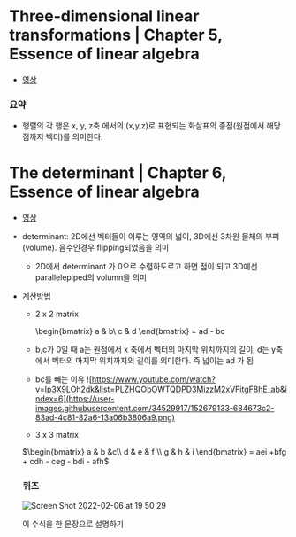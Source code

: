 # T**hree-dimensional linear transformations | Chapter 5, Essence of linear algebra**
- [영상](https://www.youtube.com/watch?v=rHLEWRxRGiM&list=PLZHQObOWTQDPD3MizzM2xVFitgF8hE_ab&index=5)

### 요약
- 행렬의 각 행은 x, y, z축 에서의  (x,y,z)로 표현되는 화살표의 종점(원점에서 해당점까지 벡터)를 의미한다.

# **The determinant | Chapter 6, Essence of linear algebra**
- [영상](https://www.youtube.com/watch?v=Ip3X9LOh2dk&list=PLZHQObOWTQDPD3MizzM2xVFitgF8hE_ab&index=6)
- determinant: 2D에선 벡터들이 이루는 영역의 넓이, 3D에선 3차원 물체의 부피(volume). 음수인경우 flipping되었음을 의미
    - 2D에서 determinant 가 0으로 수렴하도로고 하면 점이 되고 3D에선 parallelepiped의 volumn을 의미
- 계산방법
    - 2 x 2 matrix
    
      \begin{bmatrix}
      a & b\\
       c & d
      \end{bmatrix} = ad - bc    
    - b,c가 0일 때 a는 원점에서 x 축에서 벡터의 마지막 위치까지의 길이, d는 y축 에서 벡터의 마지막 위치까지의 길이를 의미한다. 즉 넓이는 ad 가 됨
    - bc를 빼는 이유
        ![https://www.youtube.com/watch?v=Ip3X9LOh2dk&list=PLZHQObOWTQDPD3MizzM2xVFitgF8hE_ab&index=6](https://user-images.githubusercontent.com/34529917/152679133-684673c2-83ad-4c81-82a6-13a06b3806a9.png)
    
    - 3 x 3 matrix
    
    $\begin{bmatrix}
    a & b &c\\
     d & e & f \\
    g & h & i
    \end{bmatrix} = aei +bfg + cdh - ceg - bdi - afh$
    
    ### 퀴즈
    ![Screen Shot 2022-02-06 at 19 50 29](https://user-images.githubusercontent.com/34529917/152679326-44b4ecd6-091d-426e-a3cb-9d998dc5674e.png)

    이 수식을 한 문장으로 설명하기
